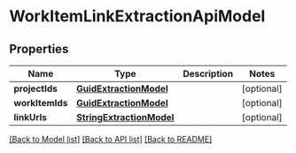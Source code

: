 # WorkItemLinkExtractionApiModel

## Properties
Name | Type | Description | Notes
------------ | ------------- | ------------- | -------------
**projectIds** | [**GuidExtractionModel**](GuidExtractionModel.md) |  | [optional] 
**workItemIds** | [**GuidExtractionModel**](GuidExtractionModel.md) |  | [optional] 
**linkUrls** | [**StringExtractionModel**](StringExtractionModel.md) |  | [optional] 

[[Back to Model list]](../README.md#documentation-for-models) [[Back to API list]](../README.md#documentation-for-api-endpoints) [[Back to README]](../README.md)


